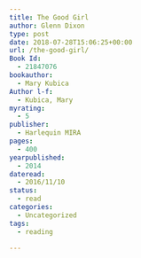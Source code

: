 ```yaml
---
title: The Good Girl
author: Glenn Dixon
type: post
date: 2018-07-28T15:06:25+00:00
url: /the-good-girl/
Book Id:
  - 21847076
bookauthor:
  - Mary Kubica
Author l-f:
  - Kubica, Mary
myrating:
  - 5
publisher:
  - Harlequin MIRA
pages:
  - 400
yearpublished:
  - 2014
dateread:
  - 2016/11/10
status:
  - read
categories:
  - Uncategorized
tags:
  - reading

---
```


